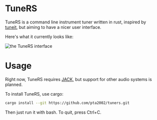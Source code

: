 # TuneRS

TuneRS is a command line instrument tuner written in rust, inspired by
[tuneit](https://delysid.org/tuneit.html), but aiming to have a nicer user
interface.

Here's what it currently looks like:

![the TuneRS interface](https://raw.githubusercontent.com/pta2002/tuners/master/screenshot.png)

# Usage

Right now, TuneRS requires [JACK](https://jackaudio.org/), but support for other
audio systems is planned.

To install TuneRS, use cargo:

```bash
cargo install --git https://github.com/pta2002/tuners.git
```

Then just run it with bash. To quit, press Ctrl+C.
